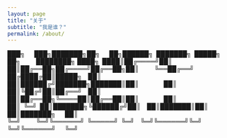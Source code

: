 ```yaml
---
layout: page
title: "关于"
subtitle: "我是谁？"
permalink: /about/
---
```




███╗&ensp;&ensp;&ensp;███╗███████╗██╗&ensp;&ensp;&ensp;██╗██████╗&ensp;███████╗&ensp;█████╗&ensp;██╗&ensp;&ensp;&ensp;&ensp;&ensp;████████╗
████╗&ensp;████║██╔════╝██║&ensp;&ensp;&ensp;██║██╔══██╗██╔════╝██╔══██╗██║&ensp;&ensp;&ensp;&ensp;&ensp;╚══██╔══╝
██╔████╔██║█████╗&ensp;&ensp;██║&ensp;&ensp;&ensp;██║██████╔╝███████╗███████║██║&ensp;&ensp;&ensp;&ensp;&ensp;&ensp;&ensp;&ensp;██║   
██║╚██╔╝██║██╔══╝&ensp;&ensp;██║&ensp;&ensp;&ensp;██║██╔══██╗╚════██║██╔══██║██║&ensp;&ensp;&ensp;&ensp;&ensp;&ensp;&ensp;&ensp;██║   
██║&ensp;╚═╝&ensp;██║███████╗╚██████╔╝██║&ensp;&ensp;██║███████║██║&ensp;&ensp;██║███████╗&ensp;&ensp;&ensp;██║   
╚═╝&ensp;&ensp;&ensp;&ensp;&ensp;╚═╝╚══════╝&ensp;╚═════╝&ensp;╚═╝&ensp;&ensp;╚═╝╚══════╝╚═╝&ensp;&ensp;╚═╝╚══════╝&ensp;&ensp;&ensp;╚═╝   
                                                                     


                                                                     



